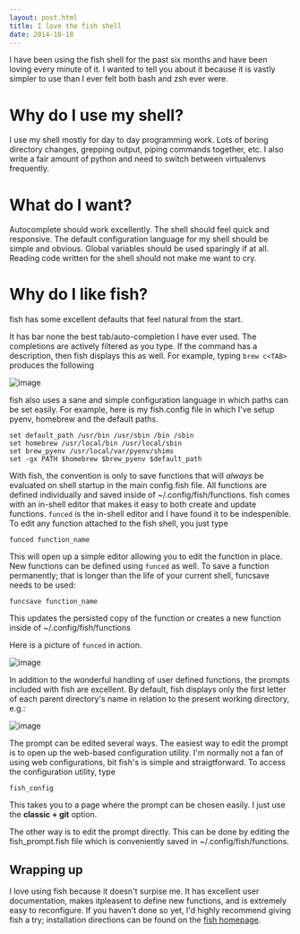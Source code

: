 ```yaml
---
layout: post.html
title: I love the fish shell
date: 2014-10-18
---
```


I have been using the fish shell for the past six months and have been
loving every minute of it. I wanted to tell you about it because it is
vastly simpler to use than I ever felt both bash and zsh ever were.

Why do I use my shell?
======================

I use my shell mostly for day to day programming work. Lots of boring
directory changes, grepping output, piping commands together, etc. I
also write a fair amount of python and need to switch between
virtualenvs frequently.

What do I want?
===============

Autocomplete should work excellently. The shell should feel quick and
responsive. The default configuration language for my shell should be
simple and obvious. Global variables should be used sparingly if at all.
Reading code written for the shell should not make me want to cry.

Why do I like fish?
===================

fish has some excellent defaults that feel natural from the start.

It has bar none the best tab/auto-completion I have ever used. The
completions are actively filtered as you type. If the command has a
description, then fish displays this as well. For example, typing
`brew c<TAB>` produces the following

![image](/assets/images/completion.png)

fish also uses a sane and simple configuration language in which paths
can be set easily. For example, here is my fish.config file in which
I've setup pyenv, homebrew and the default paths.

```console
set default_path /usr/bin /usr/sbin /bin /sbin
set homebrew /usr/local/bin /usr/local/sbin
set brew_pyenv /usr/local/var/pyenv/shims
set -gx PATH $homebrew $brew_pyenv $default_path
```

With fish, the convention is only to save functions that will *always*
be evaluated on shell startup in the main config.fish file. All
functions are defined individually and saved inside of
\~/.config/fish/functions. fish comes with an in-shell editor that makes
it easy to both create and update functions. `funced` is the in-shell
editor and I have found it to be indespenible. To edit any function
attached to the fish shell, you just type

```console
funced function_name
```

This will open up a simple editor allowing you to edit the function in
place. New functions can be defined using `funced` as well. To save a
function permanently; that is longer than the life of your current
shell, funcsave needs to be used:

```console
funcsave function_name
```

This updates the persisted copy of the function or creates a new
function inside of \~/.config/fish/functions

Here is a picture of `funced` in action.

![image](/assets/images/funced.png)

In addition to the wonderful handling of user defined functions, the
prompts included with fish are excellent. By default, fish displays only
the first letter of each parent directory's name in relation to the
present working directory, e.g.:

![image](/assets/images/prompt.png)

The prompt can be edited several ways. The easiest way to edit the
prompt is to open up the web-based configuration utility. I'm normally
not a fan of using web configurations, bit fish's is simple and
straigtforward. To access the configuration utility, type

```console
fish_config
```

This takes you to a page where the prompt can be chosen easily. I just
use the **classic + git** option.

The other way is to edit the prompt directly. This can be done by
editing the fish\_prompt.fish file which is conveniently saved in
\~/.config/fish/functions.

Wrapping up
-----------

I love using fish because it doesn't surpise me. It has excellent user
documentation, makes itpleasent to define new functions, and is
extremely easy to reconfigure. If you haven't done so yet, I'd highly
recommend giving fish a try; installation directions can be found on the
[fish homepage](http://fishshell.com).
